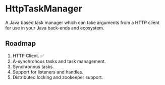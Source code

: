 # HttpTaskManager
A Java based task manager which can take arguments from a HTTP client for use in your Java back-ends and ecosystem. 


Roadmap
---

1. HTTP Client. ✅
2. A-synchronous tasks and task management. 
3. Synchronous tasks. 
4. Support for listeners and handles.
5. Distributed locking and zookeeper support.
